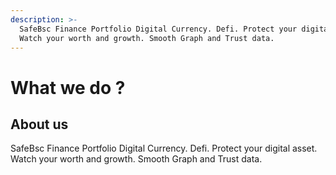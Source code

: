 ```yaml
---
description: >-
  SafeBsc Finance Portfolio Digital Currency. Defi. Protect your digital asset.
  Watch your worth and growth. Smooth Graph and Trust data.
---
```


# What we do ?

## About us

SafeBsc Finance Portfolio Digital Currency. Defi. Protect your digital asset. Watch your worth and growth. Smooth Graph and Trust data.



